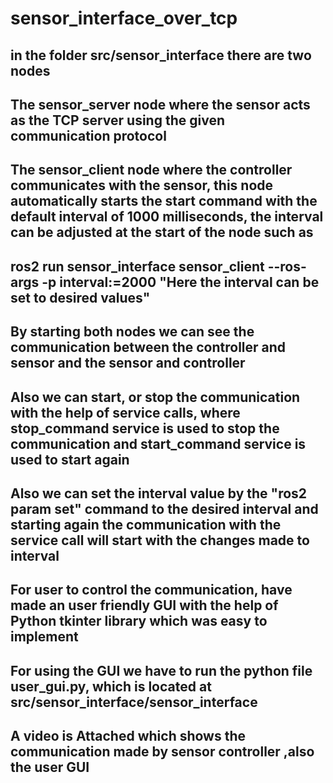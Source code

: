 # sensor_interface_over_tcp

## in the folder src/sensor_interface there are two nodes
## The sensor_server node where the sensor acts as the TCP server using the given communication protocol
## The sensor_client node where the controller communicates with the sensor, this node automatically starts the start command with the default interval of 1000 milliseconds, the interval can be adjusted at the start of the node such as 
## ros2 run sensor_interface sensor_client --ros-args -p interval:=2000 "Here the interval can be set to desired values"
## By starting both nodes we can see the communication between the  controller and sensor and the sensor and controller
## Also we can start, or stop the communication with the help of service calls, where stop_command service is used to stop the communication and start_command service is used to start again
## Also we can set the interval value by the "ros2 param set" command to the desired interval and starting again the communication with the service call will start with the changes made to interval
## For user to control the communication, have made an user friendly GUI with the help of Python tkinter library which was easy to implement 
## For using the GUI we have to run the python file user_gui.py, which is located at src/sensor_interface/sensor_interface

## A video is Attached which shows the communication made by sensor controller ,also the user GUI



